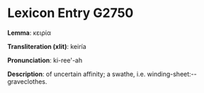 # Lexicon Entry G2750

**Lemma**: κειρία

**Transliteration (xlit)**: keiría

**Pronunciation**: ki-ree'-ah

**Description**:
of uncertain affinity; a swathe, i.e. winding-sheet:--graveclothes.
